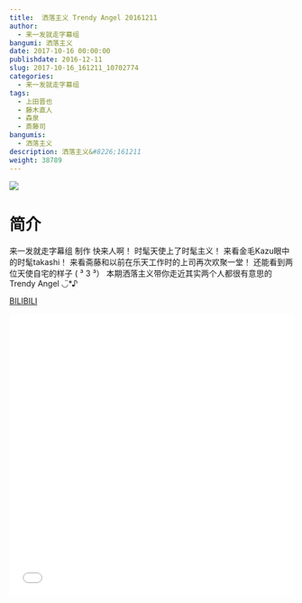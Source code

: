 ```yaml
---
title:  洒落主义 Trendy Angel 20161211
author: 
  - 来一发就走字幕组
bangumi: 洒落主义
date: 2017-10-16 00:00:00
publishdate: 2016-12-11
slug: 2017-10-16_161211_10702774
categories: 
  - 来一发就走字幕组
tags: 
  - 上田晋也
  - 藤木直人
  - 森泉
  - 斎藤司
bangumis: 
  - 洒落主义
description: 洒落主义&#8226;161211
weight: 38789
---
```


![](https://i.imgur.com/sYI7u7v.jpg)

# 简介  
来一发就走字幕组 制作
快来人啊！
时髦天使上了时髦主义！
来看金毛Kazu眼中的时髦takashi！
来看斋藤和以前在乐天工作时的上司再次欢聚一堂！
还能看到两位天使自宅的样子 ( ³ 3 ³）
本期洒落主义带你走近其实两个人都很有意思的 Trendy Angel ◡̈*♪

  [BILIBILI](https://www.bilibili.com/video/av10702774/)


<div class="vcontainer">  <iframe class='video' src="//www.bilibili.com/blackboard/player.html?cid=17661000&aid=10702774" width="100%" height="500" frameborder="0" allowfullscreen="allowfullscreen"></iframe></div>
